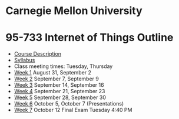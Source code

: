 
# Carnegie Mellon University

# 95-733 Internet of Things Outline

+ [Course Description](./CourseDescription.md)
+ [Syllabus](./Syllabus.md)
+ Class meeting times:       Tuesday, Thursday
+ [Week 1](./Weeks/week1.md) August 31, September 2
+ [Week 2](./Weeks/week2.md) September 7, September 9
+ [Week 3](./Weeks/week3.md) September 14, September 16
+ [Week 4](./Weeks/week4.md) September 21, September 23
+ [Week 5](./Weeks/week5.md) September 28, September 30
+ [Week 6](./Weeks/week6.md) October 5, October 7 (Presentations)
+ [Week 7](./Weeks/week7.md) October 12 Final Exam Tuesday 4:40 PM
<!---
[Week 7 Tuesday, March 16 (Project 4 presentations) Thursday, March 18 (Final Exam)](./Weeks/week7.md))
[Week 7 Thursday, March 18 Final Exam](./Weeks/week8.md) -->
